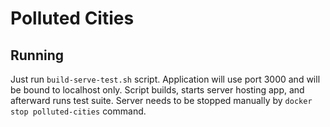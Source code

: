 # Polluted Cities

## Running

Just run ```build-serve-test.sh``` script. Application will use port 3000 and will be bound to localhost only.
Script builds, starts server hosting app, and afterward runs test suite. Server needs to be stopped manually by ```docker stop polluted-cities``` command.
